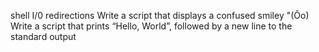 shell I/0 redirections 
Write a script that displays a confused smiley "(Ôo)
Write a script that prints “Hello, World”, followed by a new line to the standard output
